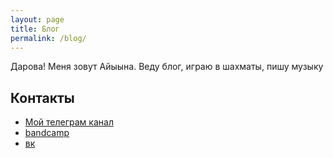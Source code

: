 ```yaml
---
layout: page
title: Блог
permalink: /blog/
---
```


Дарова! Меня зовут Айыына. Веду блог, играю в шахматы, пишу музыку 

## Контакты

- [Мой телеграм канал](https://t.me/+RddPCnYtiyJ24nTY)
- [bandcamp](https://keresm.bandcamp.com/)
- [вк](https://vk.com/keresm)
